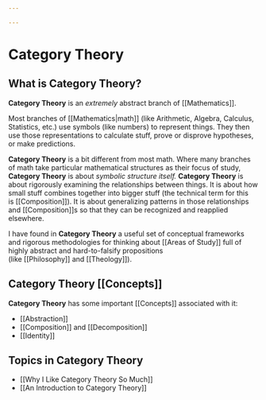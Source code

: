 ```yaml
---

---
```


# Category Theory

## **What is Category Theory?**

**Category Theory** is an *extremely* abstract branch of [[Mathematics]].

Most branches of [[Mathematics|math]] (like Arithmetic, Algebra, Calculus, Statistics, etc.) use symbols (like numbers) to represent things. They then use those representations to calculate stuff, prove or disprove hypotheses, or make predictions.

**Category Theory** is a bit different from most math. Where many branches of math take particular mathematical structures as their focus of study, **Category Theory** is about *symbolic structure itself.* **Category Theory** is about rigorously examining the relationships between things. It is about how small stuff combines together into bigger stuff (the technical term for this is [[Composition]]). It is about generalizing patterns in those relationships and [[Composition]]s so that they can be recognized and reapplied elsewhere. 

I have found in **Category Theory** a useful set of conceptual frameworks and rigorous methodologies for thinking about [[Areas of Study]] full of highly abstract and hard-to-falsify propositions (like [[Philosophy]] and [[Theology]]).

## Category Theory [[Concepts]]

**Category Theory** has some important [[Concepts]] associated with it:

-   [[Abstraction]]
-   [[Composition]] and [[Decomposition]]
-   [[Identity]]

## Topics in Category Theory

-   [[Why I Like Category Theory So Much]]
-   [[An Introduction to Category Theory]]

